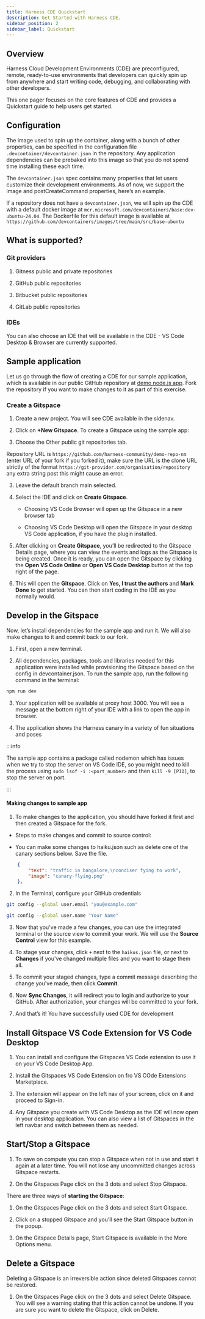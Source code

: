 ```yaml
---
title: Harness CDE Quickstart 
description: Get Started with Harness CDE.
sidebar_position: 2
sidebar_label: Quickstart
---
```


## Overview

Harness Cloud Development Environments (CDE) are preconfigured, remote, ready-to-use  environments that developers can quickly spin up from anywhere and start writing code, debugging, and collaborating with other developers.

This one pager focuses on the core features of CDE and provides a Quickstart guide to help users get started. 


## Configuration

The image used to spin up the container, along with a bunch of other properties, can be specified in the configuration file `.devcontainer/devcontainer.json` in the repository. Any application dependencies can be prebaked into this image so that you do not spend time installing these each time.

The `devcontainer.json` spec contains many properties that let users customize their development environments. As of now, we support the image and postCreateCommand properties, here’s an example. 

If a repository does not have a `devcontainer.json`, we will spin up the CDE with a default docker image at  `mcr.microsoft.com/devcontainers/base:dev-ubuntu-24.04`. The Dockerfile for this default image is available at `https://github.com/devcontainers/images/tree/main/src/base-ubuntu` 

## What is supported?

### Git providers

1. Gitness public and private repositories

2. GitHub public repositories

3. Bitbucket public repositories

4. GitLab public repositories


### IDEs

You can also choose an IDE that will be available in the CDE - VS Code Desktop & Browser are currently supported.

## Sample application

Let us go through the flow of creating a CDE for our sample application, which is available in our public GitHub repository at [demo node.js app](https://github.com/harness-community/demo-repo-nm). Fork the repository if you want to make changes to it as part of this exercise. 

### Create a Gitspace

1. Create a new project. You will see CDE available in the sidenav. 

2. Click on **+New Gitspace**. To create a Gitspace using the sample app: 

3. Choose the Other public git repositories tab.

Repository URL is `https://github.com/harness-community/demo-repo-nm` (enter URL of your fork if you forked it), make sure the URL is the clone URL strictly of the format `https://git-provider.com/organisation/repository` any extra string post this might cause an error. 

3. Leave the default branch main selected.

4. Select the IDE and click on **Create Gitspace**. 

    - Choosing VS Code Browser will open up the Gitspace in a new browser tab

    - Choosing VS Code Desktop will open the Gitspace in your desktop VS Code application, if you have the plugin installed.

7. After clicking on **Create Gitspace**, you’ll be redirected to the Gitspace Details page, where you can view the events and logs as the Gitspace is being created. Once it is ready, you can open the Gitspace by clicking the **Open VS Code Online** or **Open VS Code Desktop** button at the top right of the page.

8. This will open the **Gitspace**. Click on **Yes, I trust the authors** and **Mark Done** to get started. You can then start coding in the IDE as you normally would.

## Develop in the Gitspace

Now, let’s install dependencies for the sample app and run it. We will also make changes to it and commit back to our fork.

1. First, open a new terminal.

2. All dependencies, packages, tools and libraries needed for this application were installed while provisioning the Gitspace based on the config in devcontainer.json. To run the sample app, run the following command in the terminal:

```sh
npm run dev
```

3. Your application will be available at proxy host 3000. You will see a message at the bottom right of your IDE with a link to open the app in browser.

4. The application shows the Harness canary in a variety of fun situations and poses


:::info

The sample app contains a package called nodemon which has issues when we try to stop the server on VS Code IDE, so you might need to kill the process using `sudo lsof -i :<port_number>` and then `kill -9 [PID]`, to stop the server on port. 

:::

#### Making changes to sample app

1. To make changes to the application, you should  have forked it first and then created a Gitspace for the fork.

- Steps to make changes and commit to source control:

- You can make some changes to haiku.json such as delete one of the canary sections below. Save the file.

```json
    {
        "text": "traffic in bangalore,\ncondiser fying to work",
        "image": "canary-flying.png"
    },
```

2. In the Terminal, configure your GitHub credentials

```sh
git config --global user.email "you@example.com" 

git config --global user.name "Your Name"
```

3. Now that you've made a few changes, you can use the integrated terminal or the source view to commit your work. We will use the **Source Control** view for this example.

4. To stage your changes, click `+` next to the `haikus.json` file, or next to **Changes** if you've changed multiple files and you want to stage them all.

5. To commit your staged changes, type a commit message describing the change you've made, then click **Commit**.

6. Now **Sync Changes**, it will redirect you to login and authorize to your GitHub. After authorization, your changes will be committed to your fork.

7. And that’s it! You have successfully used CDE for development


## Install Gitspace VS Code Extension for VS Code Desktop

1. You can install and configure the Gitspaces VS Code extension to use it on your VS Code Desktop App.

2. Install the Gitspaces VS Code Extension on fro VS COde Extensions Marketplace. 

3. The extension will appear on the left nav of your screen, click on it and proceed to Sign-in. 

4. Any Gitspace you create with VS Code Desktop as the IDE will now open in your desktop application. You can also view a list of Gitspaces in the left navbar and switch between them as needed. 

## Start/Stop a Gitspace

1. To save on compute you can stop a Gitspace when not in use and start it again at a later time. You will not lose any uncommitted changes across Gitspace restarts. 

2. On the Gitspaces Page click on the 3 dots and select Stop Gitspace.


There are three ways of **starting the Gitspace**: 

1. On the Gitspaces Page click on the 3 dots and select Start Gitspace.

2. Click on a stopped Gitspace and you’ll see the Start Gitspace button in the popup. 

3. On the Gitspace Details page, Start Gitspace is available in the More Options menu.

## Delete a Gitspace

Deleting a Gitspace is an irreversible action since deleted Gitspaces cannot be restored.  

1. On the Gitspaces Page click on the 3 dots and select Delete Gitspace. You will see a warning stating that this action cannot be undone. If you are sure you want to delete the Gitspace, click on Delete.
